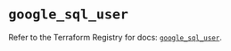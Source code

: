 # `google_sql_user`

Refer to the Terraform Registry for docs: [`google_sql_user`](https://registry.terraform.io/providers/hashicorp/google-beta/6.8.0/docs/resources/google_sql_user).
